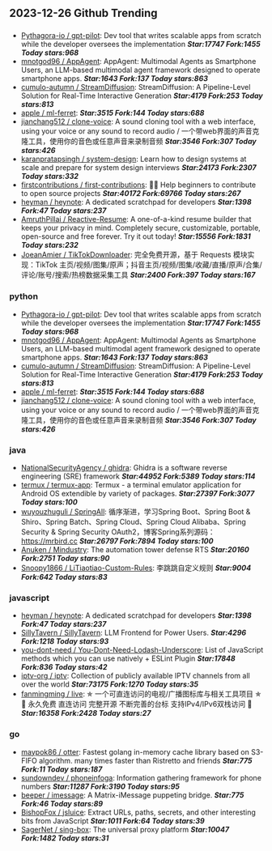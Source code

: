 ## 2023-12-26 Github Trending

### 
* [Pythagora-io / gpt-pilot](https://github.com/Pythagora-io/gpt-pilot): Dev tool that writes scalable apps from scratch while the developer oversees the implementation ***Star:17747 Fork:1455 Today stars:968***
* [mnotgod96 / AppAgent](https://github.com/mnotgod96/AppAgent): AppAgent: Multimodal Agents as Smartphone Users, an LLM-based multimodal agent framework designed to operate smartphone apps. ***Star:1643 Fork:137 Today stars:863***
* [cumulo-autumn / StreamDiffusion](https://github.com/cumulo-autumn/StreamDiffusion): StreamDiffusion: A Pipeline-Level Solution for Real-Time Interactive Generation ***Star:4179 Fork:253 Today stars:813***
* [apple / ml-ferret](https://github.com/apple/ml-ferret):  ***Star:3515 Fork:144 Today stars:688***
* [jianchang512 / clone-voice](https://github.com/jianchang512/clone-voice): A sound cloning tool with a web interface, using your voice or any sound to record audio / 一个带web界面的声音克隆工具，使用你的音色或任意声音来录制音频 ***Star:3546 Fork:307 Today stars:426***
* [karanpratapsingh / system-design](https://github.com/karanpratapsingh/system-design): Learn how to design systems at scale and prepare for system design interviews ***Star:24173 Fork:2307 Today stars:332***
* [firstcontributions / first-contributions](https://github.com/firstcontributions/first-contributions): 🚀✨ Help beginners to contribute to open source projects ***Star:40172 Fork:69766 Today stars:267***
* [heyman / heynote](https://github.com/heyman/heynote): A dedicated scratchpad for developers ***Star:1398 Fork:47 Today stars:237***
* [AmruthPillai / Reactive-Resume](https://github.com/AmruthPillai/Reactive-Resume): A one-of-a-kind resume builder that keeps your privacy in mind. Completely secure, customizable, portable, open-source and free forever. Try it out today! ***Star:15556 Fork:1831 Today stars:232***
* [JoeanAmier / TikTokDownloader](https://github.com/JoeanAmier/TikTokDownloader): 完全免费开源，基于 Requests 模块实现：TikTok 主页/视频/图集/原声；抖音主页/视频/图集/收藏/直播/原声/合集/评论/账号/搜索/热榜数据采集工具 ***Star:2400 Fork:397 Today stars:167***

### python
* [Pythagora-io / gpt-pilot](https://github.com/Pythagora-io/gpt-pilot): Dev tool that writes scalable apps from scratch while the developer oversees the implementation ***Star:17747 Fork:1455 Today stars:968***
* [mnotgod96 / AppAgent](https://github.com/mnotgod96/AppAgent): AppAgent: Multimodal Agents as Smartphone Users, an LLM-based multimodal agent framework designed to operate smartphone apps. ***Star:1643 Fork:137 Today stars:863***
* [cumulo-autumn / StreamDiffusion](https://github.com/cumulo-autumn/StreamDiffusion): StreamDiffusion: A Pipeline-Level Solution for Real-Time Interactive Generation ***Star:4179 Fork:253 Today stars:813***
* [apple / ml-ferret](https://github.com/apple/ml-ferret):  ***Star:3515 Fork:144 Today stars:688***
* [jianchang512 / clone-voice](https://github.com/jianchang512/clone-voice): A sound cloning tool with a web interface, using your voice or any sound to record audio / 一个带web界面的声音克隆工具，使用你的音色或任意声音来录制音频 ***Star:3546 Fork:307 Today stars:426***

### java
* [NationalSecurityAgency / ghidra](https://github.com/NationalSecurityAgency/ghidra): Ghidra is a software reverse engineering (SRE) framework ***Star:44952 Fork:5389 Today stars:114***
* [termux / termux-app](https://github.com/termux/termux-app): Termux - a terminal emulator application for Android OS extendible by variety of packages. ***Star:27397 Fork:3077 Today stars:100***
* [wuyouzhuguli / SpringAll](https://github.com/wuyouzhuguli/SpringAll): 循序渐进，学习Spring Boot、Spring Boot & Shiro、Spring Batch、Spring Cloud、Spring Cloud Alibaba、Spring Security & Spring Security OAuth2，博客Spring系列源码：https://mrbird.cc ***Star:26797 Fork:7894 Today stars:100***
* [Anuken / Mindustry](https://github.com/Anuken/Mindustry): The automation tower defense RTS ***Star:20160 Fork:2751 Today stars:90***
* [Snoopy1866 / LiTiaotiao-Custom-Rules](https://github.com/Snoopy1866/LiTiaotiao-Custom-Rules): 李跳跳自定义规则 ***Star:9004 Fork:642 Today stars:83***

### javascript
* [heyman / heynote](https://github.com/heyman/heynote): A dedicated scratchpad for developers ***Star:1398 Fork:47 Today stars:237***
* [SillyTavern / SillyTavern](https://github.com/SillyTavern/SillyTavern): LLM Frontend for Power Users. ***Star:4296 Fork:1218 Today stars:93***
* [you-dont-need / You-Dont-Need-Lodash-Underscore](https://github.com/you-dont-need/You-Dont-Need-Lodash-Underscore): List of JavaScript methods which you can use natively + ESLint Plugin ***Star:17848 Fork:836 Today stars:42***
* [iptv-org / iptv](https://github.com/iptv-org/iptv): Collection of publicly available IPTV channels from all over the world ***Star:73175 Fork:1270 Today stars:35***
* [fanmingming / live](https://github.com/fanmingming/live): ✯ 一个可直连访问的电视/广播图标库与相关工具项目 ✯ 🔕 永久免费 直连访问 完整开源 不断完善的台标 支持IPv4/IPv6双栈访问 🔕 ***Star:16358 Fork:2428 Today stars:27***

### go
* [maypok86 / otter](https://github.com/maypok86/otter): Fastest golang in-memory cache library based on S3-FIFO algorithm. many times faster than Ristretto and friends ***Star:775 Fork:11 Today stars:187***
* [sundowndev / phoneinfoga](https://github.com/sundowndev/phoneinfoga): Information gathering framework for phone numbers ***Star:11287 Fork:3190 Today stars:95***
* [beeper / imessage](https://github.com/beeper/imessage): A Matrix-iMessage puppeting bridge. ***Star:775 Fork:46 Today stars:89***
* [BishopFox / jsluice](https://github.com/BishopFox/jsluice): Extract URLs, paths, secrets, and other interesting bits from JavaScript ***Star:1011 Fork:64 Today stars:39***
* [SagerNet / sing-box](https://github.com/SagerNet/sing-box): The universal proxy platform ***Star:10047 Fork:1482 Today stars:31***
